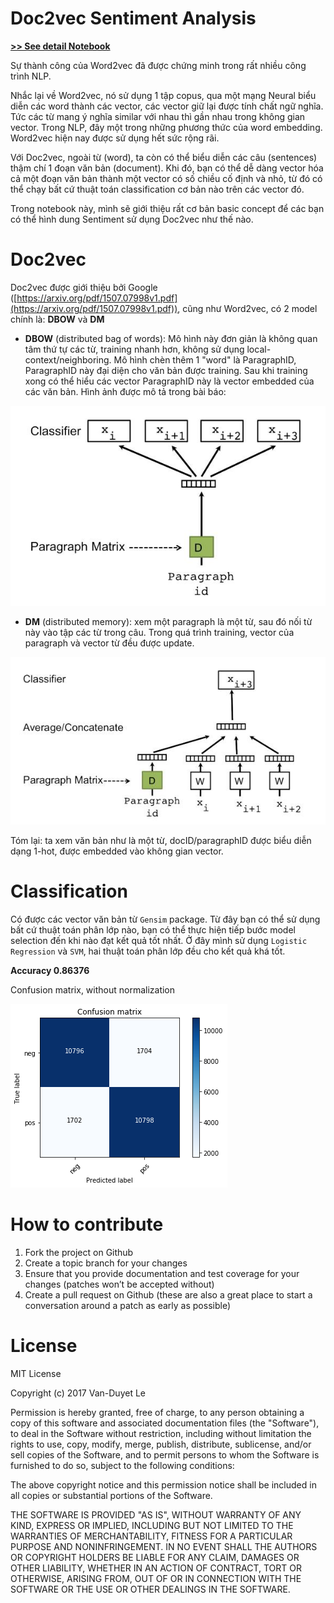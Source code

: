 # Doc2vec Sentiment Analysis

**[>> See detail Notebook](Doc2vec%20Sentiment%20Analysis.ipynb)**

Sự thành công của Word2vec đã được chứng minh trong rất nhiều công trình NLP.

Nhắc lại về Word2vec, nó sử dụng 1 tập copus, qua một mạng Neural biểu diễn các word thành các vector, các vector giữ lại được tính chất ngữ nghĩa. Tức các từ mang ý nghĩa similar với nhau thì gần nhau trong không gian vector. Trong NLP, đây một trong những phương thức của word embedding. Word2vec hiện nay được sử dụng hết sức rộng rãi.

Với Doc2vec, ngoài từ (word), ta còn có thể biểu diễn các câu (sentences) thậm chí 1 đoạn văn bản (document). Khi đó, bạn có thể dễ dàng vector hóa cả một đoạn văn bản thành một vector có số chiều cố định và nhỏ, từ đó có thể chạy bất cứ thuật toán classification cơ bản nào trên các vector đó.

Trong notebook này, mình sẽ giới thiệu rất cơ bản basic concept để các bạn có thể hình dung Sentiment sử dụng Doc2vec như thế nào.

# Doc2vec

Doc2vec được giới thiệu bởi Google ([https://arxiv.org/pdf/1507.07998v1.pdf](https://arxiv.org/pdf/1507.07998v1.pdf)), cũng như Word2vec, có 2 model chính là: **DBOW** và **DM**

*  **DBOW** (distributed bag of words): Mô hình này đơn giản là không quan tâm thứ tự các từ, training nhanh hơn, không sử dụng local-context/neighboring. Mô hình chèn thêm 1 "word" là ParagraphID, ParagraphID này đại diện cho văn bản được training. Sau khi training xong có thể hiểu các vector ParagraphID này là vector embedded của các văn bản. Hình ảnh được mô tả trong bài báo:

![DBOW](doc2vec_dbow.jpg)

* **DM** (distributed memory): xem một paragraph là một từ, sau đó nối từ này vào tập các từ trong câu. Trong quá trình training, vector của paragraph và vector từ đều được update.

![DM](doc2vec_dm.jpg)


Tóm lại: ta xem văn bản như là một từ, docID/paragraphID được biểu diễn dạng 1-hot, được embedded vào không gian vector.

# Classification

Có được các vector văn bản từ `Gensim` package. Từ đây bạn có thể sử dụng bất cứ thuật toán phân lớp nào, bạn có thể thực hiện tiếp bước model selection đến khi nào đạt kết quả tốt nhất. Ở đây mình sử dụng `Logistic Regression` và `SVM`, hai thuật toán phân lớp đều cho kết quả khá tốt. 

**Accuracy 0.86376**

Confusion matrix, without normalization

![Confusion Matrix Logistic Regression](confusion_matrix_LR.png)

# How to contribute
1. Fork the project on Github
2. Create a topic branch for your changes
3. Ensure that you provide documentation and test coverage for your changes (patches won’t be accepted without)
4. Create a pull request on Github (these are also a great place to start a conversation around a patch as early as possible)

# License

MIT License

Copyright (c) 2017 Van-Duyet Le

Permission is hereby granted, free of charge, to any person obtaining a copy of this software and associated documentation files (the "Software"), to deal in the Software without restriction, including without limitation the rights to use, copy, modify, merge, publish, distribute, sublicense, and/or sell copies of the Software, and to permit persons to whom the Software is furnished to do so, subject to the following conditions:

The above copyright notice and this permission notice shall be included in all copies or substantial portions of the Software.

THE SOFTWARE IS PROVIDED "AS IS", WITHOUT WARRANTY OF ANY KIND, EXPRESS OR IMPLIED, INCLUDING BUT NOT LIMITED TO THE WARRANTIES OF MERCHANTABILITY, FITNESS FOR A PARTICULAR PURPOSE AND NONINFRINGEMENT. IN NO EVENT SHALL THE AUTHORS OR COPYRIGHT HOLDERS BE LIABLE FOR ANY CLAIM, DAMAGES OR OTHER LIABILITY, WHETHER IN AN ACTION OF CONTRACT, TORT OR OTHERWISE, ARISING FROM, OUT OF OR IN CONNECTION WITH THE SOFTWARE OR THE USE OR OTHER DEALINGS IN THE SOFTWARE.
